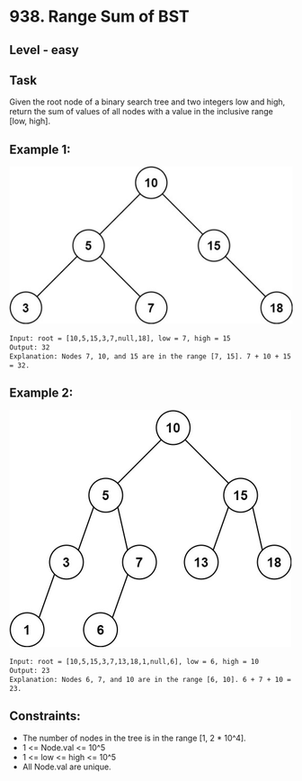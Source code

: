 # 938. Range Sum of BST


## Level - easy


## Task
Given the root node of a binary search tree and two integers low and high, return the sum of values of all nodes with a value in the inclusive range [low, high].


## Example 1:
![img.png](img.png)

````
Input: root = [10,5,15,3,7,null,18], low = 7, high = 15
Output: 32
Explanation: Nodes 7, 10, and 15 are in the range [7, 15]. 7 + 10 + 15 = 32.
````


## Example 2:
![img_1.png](img_1.png)
````
Input: root = [10,5,15,3,7,13,18,1,null,6], low = 6, high = 10
Output: 23
Explanation: Nodes 6, 7, and 10 are in the range [6, 10]. 6 + 7 + 10 = 23.
````


## Constraints:
- The number of nodes in the tree is in the range [1, 2 * 10^4].
- 1 <= Node.val <= 10^5
- 1 <= low <= high <= 10^5
- All Node.val are unique.